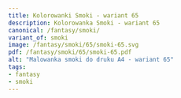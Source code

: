 ```yaml
---
title: Kolorowanki Smoki - wariant 65
description: Kolorowanka Smoki - wariant 65
canonical: /fantasy/smoki/
variant_of: smoki
image: /fantasy/smoki/65/smoki-65.svg
pdf: /fantasy/smoki/65/smoki-65.pdf
alt: "Malowanka smoki do druku A4 - wariant 65"
tags:
- fantasy
- smoki
---
```

